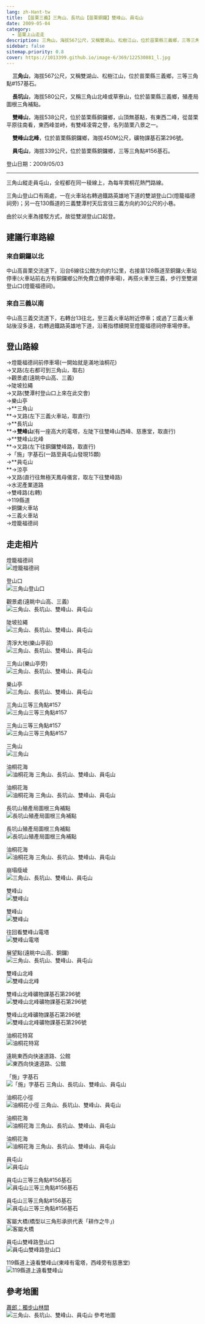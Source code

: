 ```yaml
---
lang: zh-Hant-tw
title: 【苗栗三義】三角山、長坑山【苗栗銅鑼】雙峰山、員屯山
date: 2009-05-04
category: 
  - 苗栗上山走走
description: 三角山，海拔567公尺，又稱雙湖山、松樹江山，位於苗栗縣三義鄉，三等三角點#157基石。 長坑山，海拔580公尺，又稱三角山北峰或草寮山，位於苗栗縣三義鄉，殖產局圖根三角補點。 雙峰山，海拔538公尺，位於苗栗縣銅鑼鄉，山頂無基點，有東西二峰，從苗栗平原往南看，東西峰並峙，有雙峰凌霄之譽，名列苗栗八景之一。 雙峰山北峰，位於苗栗縣銅鑼鄉，海拔450M公尺，礦物課基石第296號。 員屯山，海拔339公尺，位於苗栗縣銅鑼鄉，三等三角點#156基石。
sidebar: false
sitemap.priority: 0.8
cover: https://1013399.github.io/image-6/369/122530881_l.jpg
---
```


    **三角山**，海拔567公尺，又稱雙湖山、松樹江山，位於苗栗縣三義鄉，三等三角點#157基石。  

    **長坑山**，海拔580公尺，又稱三角山北峰或草寮山，位於苗栗縣三義鄉，殖產局圖根三角補點。  

    **雙峰山**，海拔538公尺，位於苗栗縣銅鑼鄉，山頂無基點，有東西二峰，從苗栗平原往南看，東西峰並峙，有雙峰凌霄之譽，名列苗栗八景之一。  

<!-- more -->

    **雙峰山北峰**，位於苗栗縣銅鑼鄉，海拔450M公尺，礦物課基石第296號。  

    **員屯山**，海拔339公尺，位於苗栗縣銅鑼鄉，三等三角點#156基石。

登山日期：2009/05/03

----

三角山縱走員屯山，全程都在同一稜線上，為每年賞桐花熱門路線。 

三角山登山口有兩處，一在火車站右轉過鐵路英雄地下道的雙湖登山口(燈籠福德祠旁)；另一在130縣道的三義雙潭村天后宮往三義方向約30公尺的小巷。  

由於以火車為接駁方式，故從雙湖登山口起登。  

## 建議行車路線
### 來自銅鑼以北
中山高苗栗交流道下，沿台6線往公館方向約1公里，右接苗128縣道至銅鑼火車站停車(火車站前右方有銅鑼鄉公所免費立體停車場)，再搭火車至三義，步行至雙湖登山口(燈籠福德祠)。  

### 來自三義以南
中山高三義交流道下，右轉台13往北，至三義火車站附近停車；或過了三義火車站後沒多遠，右轉過鐵路英雄地下道，沿著指標續開至燈籠福德祠停車場停車。

## 登山路線
→燈籠福德祠前停車場(一開始就是滿地油桐花)  
→叉路(左右都可到三角山，取右)  
→觀景處(遠眺中山高、三義)  
→陡坡拉繩  
→叉路(雙潭村登山口上來在此交會)  
→樂山亭  
→**三角山  
**→叉路(左下三義火車站，取直行)  
→**長坑山  
**→**雙峰山**(有一座高大的電塔，左陡下往雙峰山西峰、慈惠堂，取直行)  
→**雙峰山北峰  
**→叉路(左下往銅鑼雙峰路，取直行)  
→「施」字基石(一路至員屯山發現15顆)  
→**員屯山  
**→涼亭  
→叉路(直行往無極天鳳母儀宮，取左下往雙峰路)  
→水泥產業道路  
→雙峰路(右轉)  
→119縣道  
→銅鑼火車站  
→三義火車站  
→燈籠福德祠

## 走走相片
燈籠福德祠  
![燈籠福德祠](https://1013399.github.io/image-6/369/122530237_l.jpg)

登山口  
![三角山登山口](https://1013399.github.io/image-6/369/122530231_l.jpg)

觀景處(遠眺中山高、三義)  
![三角山、長坑山、雙峰山、員屯山](https://1013399.github.io/image-6/369/122530353_l.jpg)

陡坡拉繩  
![三角山、長坑山、雙峰山、員屯山](https://1013399.github.io/image-6/369/122530494_l.jpg)

清淨大地(樂山亭前)  
![三角山、長坑山、雙峰山、員屯山](https://1013399.github.io/image-6/369/122530560_l.jpg)

三角山(樂山亭旁)  
![三角山、長坑山、雙峰山、員屯山](https://1013399.github.io/image-6/369/122530568_l.jpg)

樂山亭  
![三角山、長坑山、雙峰山、員屯山](https://1013399.github.io/image-6/369/122530623_l.jpg)

三角山三等三角點#157  
![三角山三等三角點#157](https://1013399.github.io/image-6/369/122530715_l.jpg)

三角山三等三角點#157  
![三角山三等三角點#157](https://1013399.github.io/image-6/369/122530722_l.jpg)

三角山  
![三角山](https://1013399.github.io/image-6/369/122530763_l.jpg)

油桐花海  
![油桐花海 三角山、長坑山、雙峰山、員屯山](https://1013399.github.io/image-6/369/122530769_l.jpg)

油桐花海  
![油桐花海 三角山、長坑山、雙峰山、員屯山](https://1013399.github.io/image-6/369/122530774_l.jpg)

長坑山殖產局圖根三角補點  
![長坑山殖產局圖根三角補點](https://1013399.github.io/image-6/369/122530808_l.jpg)

長坑山殖產局圖根三角補點  
![長坑山殖產局圖根三角補點](https://1013399.github.io/image-6/369/122530815_l.jpg)

油桐花海  
![油桐花海 三角山、長坑山、雙峰山、員屯山](https://1013399.github.io/image-6/369/122530881_l.jpg)

崩塌瘦崚  
![三角山、長坑山、雙峰山、員屯山](https://1013399.github.io/image-6/369/122530884_l.jpg)

雙峰山  
![雙峰山](https://1013399.github.io/image-6/369/122530886_l.jpg)

雙峰山  
![雙峰山](https://1013399.github.io/image-6/369/122530888_l.jpg)

往回看雙峰山電塔  
![雙峰山電塔](https://1013399.github.io/image-6/369/122530911_l.jpg)

展望點(遠眺中山高、銅鑼)  
![三角山、長坑山、雙峰山、員屯山](https://1013399.github.io/image-6/369/122530914_l.jpg)

雙峰山北峰  
![雙峰山北峰](https://1013399.github.io/image-6/369/122530916_l.jpg)

雙峰山北峰礦物課基石第296號  
![雙峰山北峰礦物課基石第296號](https://1013399.github.io/image-6/369/122530973_l.jpg)

雙峰山北峰礦物課基石第296號  
![雙峰山北峰礦物課基石第296號](https://1013399.github.io/image-6/369/122530979_l.jpg)

油桐花特寫  
![油桐花特寫](https://1013399.github.io/image-6/369/122530984_l.jpg)

遠眺東西向快速道路、公館  
![東西向快速道路、公館](https://1013399.github.io/image-6/369/122530989_l.jpg)

「施」字基石  
![「施」字基石 三角山、長坑山、雙峰山、員屯山](https://1013399.github.io/image-6/369/122531020_l.jpg)

油桐花小徑  
![油桐花小徑 三角山、長坑山、雙峰山、員屯山](https://1013399.github.io/image-6/369/122531080_l.jpg)

油桐花海  
![油桐花海 三角山、長坑山、雙峰山、員屯山](https://1013399.github.io/image-6/369/122531085_l.jpg)

油桐花海  
![油桐花海 三角山、長坑山、雙峰山、員屯山](https://1013399.github.io/image-6/369/122531090_l.jpg)

員屯山  
![員屯山](https://1013399.github.io/image-6/369/122531092_l.jpg)

員屯山三等三角點#156基石  
![員屯山三等三角點#156基石](https://1013399.github.io/image-6/369/122531095_l.jpg)

員屯山三等三角點#156基石  
![員屯山三等三角點#156基石](https://1013399.github.io/image-6/369/122531145_l.jpg)

客屬大橋(橋型以三角形承拱代表「耕作之牛」)  
![客屬大橋](https://1013399.github.io/image-6/369/122531187_l.jpg)

員屯山雙峰路登山口  
![員屯山雙峰路登山口](https://1013399.github.io/image-6/369/122531373_l.jpg)

119縣道上遠看雙峰山(東峰有電塔，西峰旁有慈惠堂)  
![119縣道上遠看雙峰山](https://1013399.github.io/image-6/369/122531398_l.jpg)

## 參考地圖
[蕭郎：獨步山林間](http://www.yougoipay.com/kenny/w589/index.htm)  
![三角山、長坑山、雙峰山、員屯山 參考地圖](https://1013399.github.io/image-6/369/122551612_l.jpg)